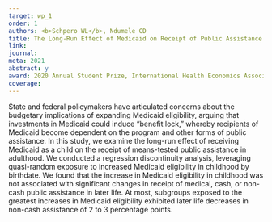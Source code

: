 ```yaml
---
target: wp_1
order: 1
authors: <b>Schpero WL</b>, Ndumele CD
title: The Long-Run Effect of Medicaid on Receipt of Public Assistance
link:
journal:
meta: 2021
abstract: y
award: 2020 Annual Student Prize, International Health Economics Association
coverage:
---
```

State and federal policymakers have articulated concerns about the budgetary implications of expanding Medicaid eligibility, arguing that investments in Medicaid could induce “benefit lock,” whereby recipients of Medicaid become dependent on the program and other forms of public assistance. In this study, we examine the long-run effect of receiving Medicaid as a child on the receipt of means-tested public assistance in adulthood. We conducted a regression discontinuity analysis, leveraging quasi-random exposure to increased Medicaid eligibility in childhood by birthdate. We found that the increase in Medicaid eligibility in childhood was not associated with significant changes in receipt of medical, cash, or non-cash public assistance in later life. At most, subgroups exposed to the greatest increases in Medicaid eligibility exhibited later life decreases in non-cash assistance of 2 to 3 percentage points.
